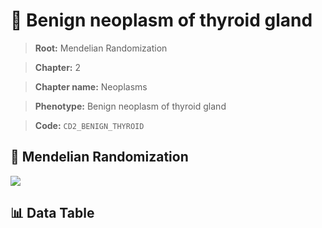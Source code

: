 # 🧪 Benign neoplasm of thyroid gland

> **Root:** Mendelian Randomization

> **Chapter:** 2  

> **Chapter name:** Neoplasms

> **Phenotype:** Benign neoplasm of thyroid gland  

> **Code:** `CD2_BENIGN_THYROID`

## 🧬 Mendelian Randomization  

<img src="/MR/Figures/Forward/CD2_BENIGN_THYROID.png"/>

## 📊 Data Table

<CsvTableMRF src="/MR/Data/Forward/CD2_BENIGN_THYROID.csv"/>
